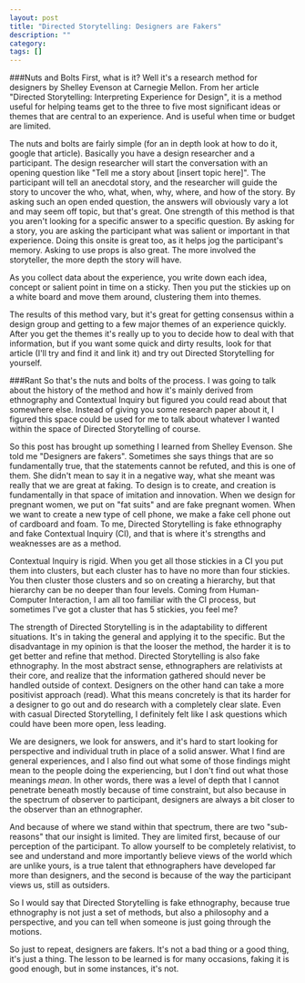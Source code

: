 ```yaml
---
layout: post
title: "Directed Storytelling: Designers are Fakers"
description: ""
category: 
tags: []
---
```


###Nuts and Bolts
First, what is it? Well it's a research method for designers by Shelley Evenson at Carnegie Mellon. From her article "Directed Storytelling: Interpreting Experience for Design", it is a method useful for helping teams get to the three to five most significant ideas or themes that are central to an experience. And is useful when time or budget are limited. 

The nuts and bolts are fairly simple (for an in depth look at how to do it, google that article). Basically you have a design researcher and a participant. The design researcher will start the conversation with an opening question like "Tell me a story about [insert topic here]". The participant will tell an anecdotal story, and the researcher will guide the story to uncover the who, what, when, why, where, and how of the story. By asking such an open ended question, the answers will obviously vary a lot and may seem off topic, but that's great. One strength of this method is that you aren't looking for a specific answer to a specific question. By asking for a story, you are asking the participant what was salient or important in that experience. Doing this onsite is great too, as it helps jog the participant's memory. Asking to use props is also great. The more involved the storyteller, the more depth the story will have.

As you collect data about the experience, you write down each idea, concept or salient point in time on a sticky. Then you put the stickies up on a white board and move them around, clustering them into themes.

The results of this method vary, but it's great for getting consensus within a design group and getting to a few major themes of an experience quickly. After you get the themes it's really up to you to decide how to deal with that information, but if you want some quick and dirty results, look for that article (I'll try and find it and link it) and try out Directed Storytelling for yourself.

###Rant
So that's the nuts and bolts of the process. I was going to talk about the history of the method and how it's mainly derived from ethnography and Contextual Inquiry but figured you could read about that somewhere else. Instead of giving you some research paper about it, I figured this space could be used for me to talk about whatever I wanted within the space of Directed Storytelling of course.

So this post has brought up something I learned from Shelley Evenson. She told me "Designers are fakers". Sometimes she says things that are so fundamentally true, that the statements cannot be refuted, and this is one of them. She didn't mean to say it in a negative way, what she meant was really that we are great at faking. To design is to create, and creation is fundamentally in that space of imitation and innovation. When we design for pregnant women, we put on "fat suits" and are fake pregnant women. When we want to create a new type of cell phone, we make a fake cell phone out of cardboard and foam. To me, Directed Storytelling is fake ethnography and fake Contextual Inquiry (CI), and that is where it's strengths and weaknesses are as a method.

Contextual Inquiry is rigid. When you get all those stickies in a CI you put them into clusters, but each cluster has to have no more than four stickies. You then cluster those clusters and so on creating a hierarchy, but that hierarchy can be no deeper than four levels. Coming from Human-Computer Interaction, I am all too familiar with the CI process, but sometimes I've got a cluster that has 5 stickies, you feel me?

The strength of Directed Storytelling is in the adaptability to different situations. It's in taking the general and applying it to the specific. But the disadvantage in my opinion is that the looser the method, the harder it is to get better and refine that method. Directed Storytelling is also fake ethnography. In the most abstract sense, ethnographers are relativists at their core, and realize that the information gathered should never be handled outside of context. Designers on the other hand can take a more positivist approach (read). What this means concretely is that its harder for a designer to go out and do research with a completely clear slate. Even with casual Directed Storytelling, I definitely felt like I ask questions which could have been more open, less leading.

We are designers, we look for answers, and it's hard to start looking for perspective and individual truth in place of a solid answer. What I find are general experiences, and I also find out what some of those findings might mean to the people doing the experiencing, but I don't find out what those meanings *mean*. In other words, there was a level of depth that I cannot penetrate beneath mostly because of time constraint, but also because in the spectrum of observer to participant, designers are always a bit closer to the observer than an ethnographer.

And because of where we stand within that spectrum, there are two "sub-reasons" that our insight is limited. They are limited first, because of our perception of the participant. To allow yourself to be completely relativist, to see and understand and more importantly believe views of the world which are unlike yours, is a true talent that ethnographers have developed far more than designers, and the second is because of the way the participant views us, still as outsiders.

So I would say that Directed Storytelling is fake ethnography, because true ethnography is not just a set of methods, but also a philosophy and a perspective, and you can tell when someone is just going through the motions.

So just to repeat, designers are fakers. It's not a bad thing or a good thing, it's just a thing. The lesson to be learned is for many occasions, faking it is good enough, but in some instances, it's not.

